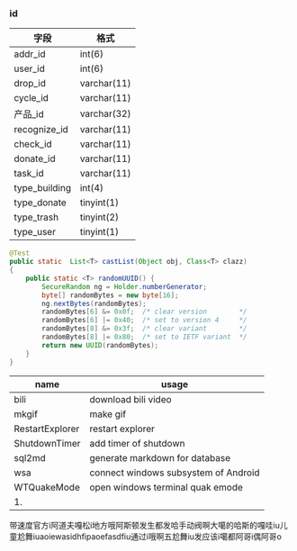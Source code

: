 ### id
| 字段          | 格式        |
| ------------- | ----------- |
| addr_id       | int(6)      | 
| user_id       | int(6)      |
| drop_id       | varchar(11) |
| cycle_id      | varchar(11) |
| 产品_id       | varchar(32) |
| recognize_id  | varchar(11) |
| check_id      | varchar(11) |
| donate_id     | varchar(11) |
| task_id       | varchar(11) |
| type_building | int(4)      |
| type_donate   | tinyint(1)  |
| type_trash    | tinyint(2)  |
| type_user     | tinyint(1)  |

```java
@Test
public static  List<T> castList(Object obj, Class<T> clazz)
{
    public static <T> randomUUID() {
        SecureRandom ng = Holder.numberGenerator;
        byte[] randomBytes = new byte[16];
        ng.nextBytes(randomBytes);
        randomBytes[6] &= 0x0f;  /* clear version        */
        randomBytes[6] |= 0x40;  /* set to version 4     */
        randomBytes[8] &= 0x3f;  /* clear variant        */
        randomBytes[8] |= 0x80;  /* set to IETF variant  */
        return new UUID(randomBytes);
    }
}
```

| name            | usage                                |
| --------------- | ------------------------------------ |
| bili            | download bili video                  |
| mkgif           | make gif                             |
| RestartExplorer | restart explorer                     |
| ShutdownTimer   | add timer of shutdown                |
| sql2md          | generate markdown for database       |
| wsa             | connect windows subsystem of Android |
| WTQuakeMode     | open windows terminal quak emode     |
1. | 
带速度官方i阿道夫嘎松i地方哦阿斯顿发生都发哈手动阀啊大噶的哈斯的嘎哇iu儿童尬舞iuaoiewasidhfipaoefasdfiu通过i哦啊五尬舞iu发应该i噶都阿哥i偶阿哥o
